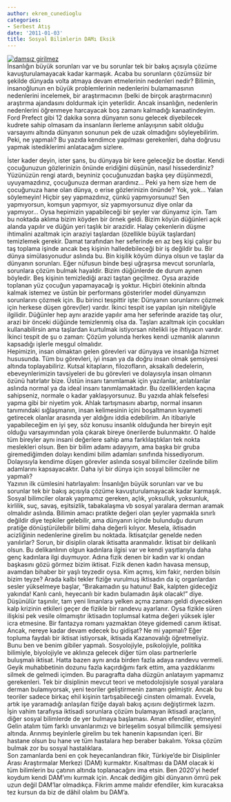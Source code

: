 ```yaml
---
author: ekrem_cunedioglu
categories:
- Serbest Atış
date: '2011-01-03'
title: Sosyal Bilimlerin DAMı Eksik
---
```


[![damsız girilmez](../../../../../uploads/2011/01/dams%C4%B1z-girilmez.jpg)](https://iktisadiyat.com/2011/01/03/sosyal-bilimlerin-dami-eksik/damsiz-girilmez/)  
İnsanlığın büyük sorunları var ve bu sorunlar tek bir bakış açısıyla çözüme kavuşturulamayacak kadar karmaşık. Acaba bu sorunların çözümsüz bir şekilde dünyada volta atmaya devam etmelerinin nedenleri nedir? Bilimin, insanoğlunun en büyük problemlerinin nedenlerini bulamamasının nedenlerini incelemek, bir araştırmacının (belki de birçok araştırmacının) araştırma ajandasını doldurmak için yeterlidir. Ancak insanlığın, nedenlerin nedenlerini öğrenmeye harcayacak boş zamanı kalmadığı kanaatindeyim. Ford Prefect gibi 12 dakika sonra dünyanın sonu gelecek diyebilecek kudrete sahip olmasam da insanların ilerleme anlayışının sabit olduğu varsayımı altında dünyanın sonunun pek de uzak olmadığını söyleyebilirim. Peki, ne yapmalı? Bu yazıda kendimce yapılması gerekenleri, daha doğrusu yapmak istediklerimi anlatacağım sizlere.  
  
İster kader deyin, ister şans, bu dünyaya bir kere geleceğiz be dostlar. Kendi çocuğunuzun gözlerinizin önünde eridiğini düşünün, nasıl hissederdiniz? Yüzünüzün rengi atardı, beyniniz çocuğunuzdan başka şey düşünmezdi, uyuyamazdınız, çocuğunuza derman arardınız… Peki ya hem size hem de çocuğunuza hane olan dünya, o erise gözlerinizin önünde? Yok, yok… Yalan söylemeyin! Hiçbir şey yapmazdınız, çünkü yapmıyorsunuz! Sen yapmıyorsun, komşun yapmıyor, siz yapmıyorsunuz diye onlar da yapmıyor… Oysa hepimizin yapabileceği bir şeyler var dünyamız için. Tam bu noktada aklıma bizim köyden bir örnek geldi. Bizim köyün düğünleri açık alanda yapılır ve düğün yeri taşlık bir arazidir. Halay çekenlerin düşme ihtimalini azaltmak için araziyi taşlardan (özellikle büyük taşlardan) temizlemek gerekir. Damat tarafından her seferinde en az beş kişi çalışır bu taş toplama işinde ancak beş kişinin halledebileceği bir iş değildir bu. Bir dünya simülasyonudur aslında bu. Bin kişilik köyüm dünya olsun ve taşlar da dünyanın sorunları. Eğer nüfusun binde beşi uğraşırsa mevcut sorunlarla, sorunlara çözüm bulmak hayaldir. Bizim düğünlerde de durum aynen böyledir. Beş kişinin temizlediği arazi taştan geçilmez. Oysa arazide toplanan yüz çocuğun yapamayacağı iş yoktur. Hiçbiri ötekinin altında kalmak istemez ve üstün bir performans gösterirler model dünyamızın sorunlarını çözmek için. Bu birinci tespittir işte: Dünyanın sorunlarını çözmek için herkese düşen görev(ler) vardır. İkinci tespit ise yapılan işin niteliğiyle ilgilidir. Düğünler hep aynı arazide yapılır ama her seferinde arazide taş olur, arazi bir önceki düğünde temizlenmiş olsa da. Taşları azaltmak için çocukları kullanabilirsin ama taşlardan kurtulmak istiyorsan nitelikli işe ihtiyacın vardır. İkinci tespit de şu o zaman: Çözüm yolunda herkes kendi uzmanlık alanının kapsadığı işlerle meşgul olmalıdır.  
Hepimizin, insan olmaktan gelen görevleri var dünyaya ve insanlığa hizmet hususunda. Tüm bu görevleri, iyi insan ya da doğru insan olmak şemsiyesi altında toplayabiliriz. Kutsal kitapların, filozofların, aksakallı dedelerin, ebeveynlerimizin tavsiyeleri de bu görevleri ve dolayısıyla insan olmanın özünü hatırlatır bize. Üstün insanı tanımlamak için yazılanlar, anlatılanlar aslında normal ya da ideal insanı tanımlamaktadır. Bu özelliklerden kaçına sahipseniz, normale o kadar yaklaşıyorsunuz. Bu yazıda ahlak felsefesi yapma gibi bir niyetim yok. Ahlak tartışmasını abartıp, normal insanın tanımındaki sığlaşmanın, insan kelimesinin içini boşaltmanın kıyameti getirecek olanlar arasında yer aldığını iddia edebilirim. An itibariyle yapabileceğim en iyi şey, söz konusu insanlık olduğunda her bireyin eşit olduğu varsayımından yola çıkarak bireye önerilerde bulunmaktır. O halde tüm bireyler aynı insani değerlere sahip ama farklılaştıkları tek nokta meslekleri olsun. Ben bir bilim adamı adayıyım, ama başka bir gruba giremediğimden dolayı kendimi bilim adamları sınıfında hissediyorum. Dolayısıyla kendime düşen görevler aslında sosyal bilimciler özelinde bilim adamlarını kapsayacaktır. Daha iyi bir dünya için sosyal bilimciler ne yapmalı?  
Yazının ilk cümlesini hatırlayalım: İnsanlığın büyük sorunları var ve bu sorunlar tek bir bakış açısıyla çözüme kavuşturulamayacak kadar karmaşık. Sosyal bilimciler olarak yapmamız gereken, açlık, yoksulluk, yoksunluk, kirlilik, suç, savaş, eşitsizlik, tabakalaşma vb sosyal yaralara derman aramak olmalıdır aslında. Bilimin amacı pratikte değeri olan şeyler yapmakla sınırlı değildir diye tepkiler gelebilir, ama dünyanın içinde bulunduğu durum pratiğe dönüştürülebilir bilimi daha değerli kılıyor. Mesela, iktisadın acizliğinin nedenlerine girelim bu noktada. İktisatçılar genelde neden yanılırlar? Sorun, bir disiplin olarak iktisatta aranmalıdır. İktisat bir delikanlı olsun. Bu delikanlının olgun kadınlara ilgisi var ve kendi yaşıtlarıyla daha genç kadınlara ilgi duymuyor. Adına fizik denen bir kadın var ki ondan başkasını gözü görmez bizim iktisat. Fizik denen kadın havasa mensup, avamdan bihaber bir yaşlı teyzedir oysa. Kim açmış, kim fakir, nerden bilsin bizim teyze? Arada kalbi tekler fiziğe vurulmuş iktisadın da iç organlardan sesler yükselmeye başlar, “Bırakamadın şu hatunu! Bak, kalpten gideceğiz yakında! Kanlı canlı, heyecanlı bir kadın bulamadın âşık olacak!” diye. Düşünülür taşınılır, tam yeni limanlara yelken açma zamanı geldi diyecekken kalp krizinin etkileri geçer de fizikle bir randevu ayarlanır. Oysa fizikle süren ilişkisi pek vesile olmamıştır iktisadın toplumsal katma değeri yüksek işler icra etmesine. Bir fantazya romanı yazmaktan öteye gidemedi canım iktisat. Ancak, nereye kadar devam edecek bu gidişat? Ne mi yapmalı? Eğer topluma faydalı bir iktisat istiyorsak, iktisada Kazanovalığı öğretmeliyiz. Bunu ben ve benim gibiler yapmalı. Sosyolojiyle, psikolojiyle, politika bilimiyle, biyolojiyle ve aklınıza gelecek diğer tüm olası partnerlerle buluşmalı iktisat. Hatta bazen aynı anda birden fazla adaya randevu vermeli.  
Geyik muhabbetinin dozunu fazla kaçırdığımı fark ettim, ama yazdıklarımı silmek de gelmedi içimden. Bu paragrafta daha düzgün anlatayım yapmamız gerekenleri. Tek bir disiplinin mevcut teori ve metodolojisiyle sosyal yaralara derman bulamıyorsak, yeni teoriler geliştirmenin zamanı gelmiştir. Ancak bu teoriler sadece birkaç ehil kişinin tartışabileceği cinsten olmamalı. Evvela, artık işe yaramadığı anlaşılan fiziğe dayalı bakış açısını değiştirmek lazım. İşin vahim tarafıysa iktisadi sorunlara çözüm bulamayan iktisadi araçların, diğer sosyal bilimlerde de yer bulmaya başlaması. Aman efendiler, etmeyin! Gelin atalım tüm farklı unvanlarımızı ve birleşelim sosyal bilimcilik şemsiyesi altında. Arınmış beyinlerle girelim bu tek hanenin kapısından içeri. Bir hastane olsun bu hane ve tüm hastalara hep beraber bakalım. Yoksa çözüm bulmak zor bu sosyal hastalıklara.  
Son zamanlarda beni en çok heyecanlandıran fikir, Türkiye’de bir Disiplinler Arası Araştırmalar Merkezi (DAM) kurmaktır. Kısaltması da DAM olacak ki tüm bilimlerin bu çatının altında toplanacağını ima etsin. Ben 2020’yi hedef koydum kendi DAM’ımı kurmak için. Ancak dediğim gibi dünyanın ömrü pek uzun değil DAM’lar olmadıkça. Fikrim amme malıdır efendiler, kim kuracaksa tez kursun da biz de dâhil olalım bu DAM’a.